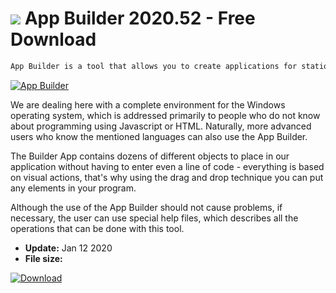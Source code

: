 # ![](https://cdn.softexe.net/static/icon/win.gif) App Builder 2020.52 - Free Download

```sh
App Builder is a tool that allows you to create applications for stationary and portable devices, and at the same time does not require programming skills.
```
[![App Builder](https:https://tse4.mm.bing.net/th?id=OIP.PcGwt_IUAChBnGAnJkjOoAHaEO&pid=Api)](https://softexe.net/win/development-it/environments/app-builder:hbdf.html)

We are dealing here with a complete environment for the Windows operating system, which is addressed primarily to people who do not know about programming using Javascript or HTML. Naturally, more advanced users who know the mentioned languages ​​can also use the App Builder.
  
 The Builder App contains dozens of different objects to place in our application without having to enter even a line of code - everything is based on visual actions, that's why using the drag and drop technique you can put any elements in your program. 
  
 Although the use of the App Builder should not cause problems, if necessary, the user can use special help files, which describes all the operations that can be done with this tool.


- **Update:** Jan 12 2020
- **File size:** 

[![Download](https://cdn.softexe.net/static/img/download.png)](https://softexe.net/win/development-it/environments/app-builder:hbdf.html)

